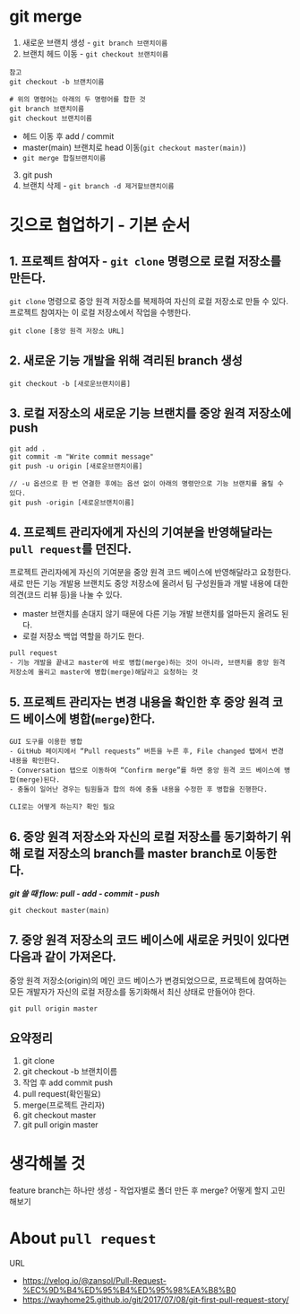 # git merge
1. 새로운 브랜치 생성 - `git branch 브랜치이름`
2. 브랜치 헤드 이동 - `git checkout 브랜치이름`
```text
참고
git checkout -b 브랜치이름

# 위의 명령어는 아래의 두 명령어를 합한 것 
git branch 브랜치이름
git checkout 브랜치이름
```
- 헤드 이동 후 add / commit
- master(main) 브랜치로 head 이동(`git checkout master(main)`)
- `git merge 합칠브랜치이름`
3. git push
4. 브랜치 삭제 - `git branch -d 제거할브랜치이름`

# 깃으로 협업하기 - 기본 순서
## 1. 프로젝트 참여자 - `git clone` 명령으로 로컬 저장소를 만든다.
`git clone` 명령으로 중앙 원격 저장소를 복제하여 자신의 로컬 저장소로 만들 수 있다. 프로젝트 참여자는 이 로컬 저장소에서 작업을 수행한다.
```text
git clone [중앙 원격 저장소 URL]
```
## 2. 새로운 기능 개발을 위해 격리된 branch 생성
```text
git checkout -b [새로운브랜치이름]
```
## 3. 로컬 저장소의 새로운 기능 브랜치를 중앙 원격 저장소에 push
```text
git add .
git commit -m "Write commit message"
git push -u origin [새로운브랜치이름]

// -u 옵션으로 한 번 연결한 후에는 옵션 없이 아래의 명령만으로 기능 브랜치를 올릴 수 있다.
git push -origin [새로운브랜치이름]
```

## 4. 프로젝트 관리자에게 자신의 기여분을 반영해달라는 ```pull request```를 던진다.
프로젝트 관리자에게 자신의 기여분을 중앙 원격 코드 베이스에 반영해달라고 요청한다. 새로 만든 기능 개발용 브랜치도 중앙 저장소에 올려서 팀 구성원들과 개발 내용에 대한 의견(코드 리뷰 등)을 나눌 수 있다.
- master 브랜치를 손대지 않기 때문에 다른 기능 개발 브랜치를 얼마든지 올려도 된다.
- 로컬 저장소 백업 역할을 하기도 한다.

```text
pull request
- 기능 개발을 끝내고 master에 바로 병합(merge)하는 것이 아니라, 브랜치를 중앙 원격 저장소에 올리고 master에 병합(merge)해달라고 요청하는 것
```

## 5. 프로젝트 관리자는 변경 내용을 확인한 후 중앙 원격 코드 베이스에 병합(```merge```)한다.
```text
GUI 도구를 이용한 병합
- GitHub 페이지에서 “Pull requests” 버튼을 누른 후, File changed 탭에서 변경 내용을 확인한다.
- Conversation 탭으로 이동하여 “Confirm merge”를 하면 중앙 원격 코드 베이스에 병합(merge)된다.
- 충돌이 일어난 경우는 팀원들과 합의 하에 충돌 내용을 수정한 후 병합을 진행한다.

CLI로는 어떻게 하는지? 확인 필요
```

## 6. 중앙 원격 저장소와 자신의 로컬 저장소를 동기화하기 위해 로컬 저장소의 branch를 master branch로 이동한다.
***git 쓸 때 flow: pull - add - commit - push***
```text
git checkout master(main)
```

## 7. 중앙 원격 저장소의 코드 베이스에 새로운 커밋이 있다면 다음과 같이 가져온다.
중앙 원격 저장소(origin)의 메인 코드 베이스가 변경되었으므로, 프로젝트에 참여하는 모든 개발자가 자신의 로컬 저장소를 동기화해서 최신 상태로 만들어야 한다.
```text
git pull origin master
```
## 요약정리
1. git clone
2.  git checkout -b 브랜치이름 
3.  작업 후 add commit push 
4.  pull request(확인필요) 
5.  merge(프로젝트 관리자) 
6.  git checkout master 
7.  git pull origin master

# 생각해볼 것
feature branch는 하나만 생성 - 작업자별로 폴더 만든 후 merge?
어떻게 할지 고민해보기

# About `pull request`
URL
- https://velog.io/@zansol/Pull-Request-%EC%9D%B4%ED%95%B4%ED%95%98%EA%B8%B0
- https://wayhome25.github.io/git/2017/07/08/git-first-pull-request-story/
